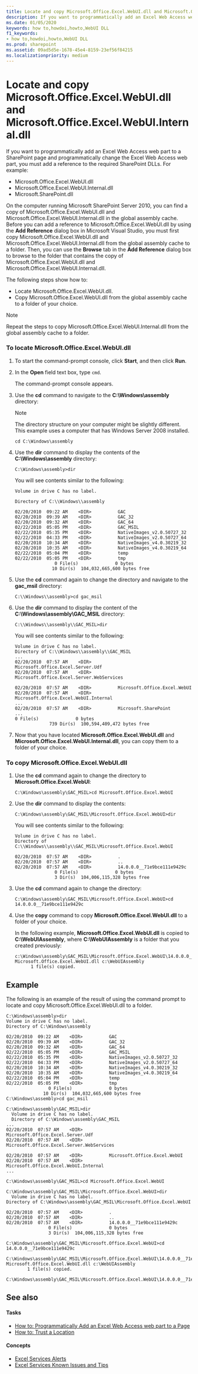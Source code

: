 ```yaml
---
title: Locate and copy Microsoft.Office.Excel.WebUI.dll and Microsoft.Office.Excel.WebUI.Internal.dll
description: If you want to programmatically add an Excel Web Access web part to a SharePoint page and programmatically change the Excel Web Access web part, you must add a reference to the required SharePoint DLLs.
ms.date: 01/05/2020
keywords: how to,howdoi,howto,WebUI DLL
f1_keywords:
- how to,howdoi,howto,WebUI DLL
ms.prod: sharepoint
ms.assetid: 09ad5d5e-1678-45e4-8159-23ef56f84215
ms.localizationpriority: medium
---
```

# Locate and copy Microsoft.Office.Excel.WebUI.dll and Microsoft.Office.Excel.WebUI.Internal.dll

If you want to programmatically add an Excel Web Access web part to a SharePoint page and programmatically change the Excel Web Access web part, you must add a reference to the required SharePoint DLLs. For example:

- Microsoft.Office.Excel.WebUI.dll
- Microsoft.Office.Excel.WebUI.Internal.dll
- Microsoft.SharePoint.dll

On the computer running Microsoft SharePoint Server 2010, you can find a copy of Microsoft.Office.Excel.WebUI.dll and Microsoft.Office.Excel.WebUI.Internal.dll in the global assembly cache. Before you can add a reference to Microsoft.Office.Excel.WebUI.dll by using the **Add Reference** dialog box in Microsoft Visual Studio, you must first copy Microsoft.Office.Excel.WebUI.dll and Microsoft.Office.Excel.WebUI.Internal.dll from the global assembly cache to a folder. Then, you can use the **Browse** tab in the **Add Reference** dialog box to browse to the folder that contains the copy of Microsoft.Office.Excel.WebUI.dll and Microsoft.Office.Excel.WebUI.Internal.dll.

The following steps show how to:

- Locate Microsoft.Office.Excel.WebUI.dll.
- Copy Microsoft.Office.Excel.WebUI.dll from the global assembly cache to a folder of your choice.

> [!NOTE]
> Repeat the steps to copy Microsoft.Office.Excel.WebUI.Internal.dll from the global assembly cache to a folder.

### To locate Microsoft.Office.Excel.WebUI.dll

1. To start the command-prompt console, click **Start**, and then click **Run**.
1. In the **Open** field text box, type `cmd`.

    The command-prompt console appears.

1. Use the **cd** command to navigate to the **C:\Windows\assembly** directory:

    > [!NOTE]
    > The directory structure on your computer might be slightly different. This example uses a computer that has Windows Server 2008 installed.

    ```console
    cd C:\Windows\assembly
    ```

1. Use the **dir** command to display the contents of the **C:\Windows\assembly** directory:

    ```console
    C:\Windows\assembly>dir
    ```

    You will see contents similar to the following:

    ```console
    Volume in drive C has no label.

    Directory of C:\\Windows\\assembly

    02/20/2010  09:22 AM    <DIR>          GAC
    02/20/2010  09:39 AM    <DIR>          GAC_32
    02/20/2010  09:32 AM    <DIR>          GAC_64
    02/22/2010  05:05 PM    <DIR>          GAC_MSIL
    02/22/2010  05:35 PM    <DIR>          NativeImages_v2.0.50727_32
    02/22/2010  04:33 PM    <DIR>          NativeImages_v2.0.50727_64
    02/20/2010  10:34 AM    <DIR>          NativeImages_v4.0.30219_32
    02/20/2010  10:35 AM    <DIR>          NativeImages_v4.0.30219_64
    02/22/2010  05:04 PM    <DIR>          temp
    02/22/2010  05:05 PM    <DIR>          tmp
                   0 File(s)              0 bytes
                  10 Dir(s)  104,032,665,600 bytes free
    ```

1. Use the **cd** command again to change the directory and navigate to the **gac_msil** directory:

    ```console
    C:\\Windows\\assembly>cd gac_msil
    ```

1. Use the **dir** command to display the content of the **C:\Windows\assembly\GAC_MSIL** directory:

    ```console
    C:\\Windows\\assembly\\GAC_MSIL>dir
    ```

    You will see contents similar to the following:

    ```console
    Volume in drive C has no label.
    Directory of C:\\Windows\\assembly\\GAC_MSIL
    ...
    02/20/2010  07:57 AM    <DIR>          Microsoft.Office.Excel.Server.Udf
    02/20/2010  07:57 AM    <DIR>          Microsoft.Office.Excel.Server.WebServices

    02/20/2010  07:57 AM    <DIR>          Microsoft.Office.Excel.WebUI
    02/20/2010  07:57 AM    <DIR>          Microsoft.Office.Excel.WebUI.Internal
    ...
    02/20/2010  07:57 AM    <DIR>          Microsoft.SharePoint
    ...
    0 File(s)              0 bytes
                 739 Dir(s)  100,594,409,472 bytes free
    ```

1. Now that you have located **Microsoft.Office.Excel.WebUI.dll** and **Microsoft.Office.Excel.WebUI.Internal.dll**, you can copy them to a folder of your choice.

### To copy Microsoft.Office.Excel.WebUI.dll

1. Use the **cd** command again to change the directory to **Microsoft.Office.Excel.WebUI**:

    ```console
    C:\Windows\assembly\GAC_MSIL>cd Microsoft.Office.Excel.WebUI
    ```

1. Use the **dir** command to display the contents:

    ```console
    C:\Windows\assembly\GAC_MSIL\Microsoft.Office.Excel.WebUI>dir
    ```

    You will see contents similar to the following:

    ```console
    Volume in drive C has no label.
    Directory of C:\\Windows\\assembly\\GAC_MSIL\Microsoft.Office.Excel.WebUI

    02/20/2010  07:57 AM    <DIR>          .
    02/20/2010  07:57 AM    <DIR>          ..
    02/20/2010  07:57 AM    <DIR>          14.0.0.0__71e9bce111e9429c
                   0 File(s)              0 bytes
                   3 Dir(s)  104,006,115,328 bytes free
    ```

1. Use the **cd** command again to change the directory:

    ```console
    C:\Windows\assembly\GAC_MSIL\Microsoft.Office.Excel.WebUI>cd 14.0.0.0__71e9bce111e9429c
    ```

1. Use the **copy** command to copy **Microsoft.Office.Excel.WebUI.dll** to a folder of your choice.

    In the following example, **Microsoft.Office.Excel.WebUI.dll** is copied to **C:\WebUIAssembly**, where **C:\WebUIAssembly** is a folder that you created previously:

    ```console
    c:\Windows\assembly\GAC_MSIL\Microsoft.Office.Excel.WebUI\14.0.0.0__71e9bce111e9429c>copy Microsoft.Office.Excel.WebUI.dll c:\WebUIAssembly
          1 file(s) copied.
    ```

## Example

The following is an example of the result of using the command prompt to locate and copy Microsoft.Office.Excel.WebUI.dll to a folder.

```console
C:\Windows\assembly>dir
Volume in drive C has no label.
Directory of C:\Windows\assembly

02/20/2010  09:22 AM    <DIR>          GAC
02/20/2010  09:39 AM    <DIR>          GAC_32
02/20/2010  09:32 AM    <DIR>          GAC_64
02/22/2010  05:05 PM    <DIR>          GAC_MSIL
02/22/2010  05:35 PM    <DIR>          NativeImages_v2.0.50727_32
02/22/2010  04:33 PM    <DIR>          NativeImages_v2.0.50727_64
02/20/2010  10:34 AM    <DIR>          NativeImages_v4.0.30219_32
02/20/2010  10:35 AM    <DIR>          NativeImages_v4.0.30219_64
02/22/2010  05:04 PM    <DIR>          temp
02/22/2010  05:05 PM    <DIR>          tmp
                0 File(s)              0 bytes
              10 Dir(s)  104,032,665,600 bytes free
C:\Windows\assembly>cd gac_msil

C:\Windows\assembly\GAC_MSIL>dir
  Volume in drive C has no label.
  Directory of C:\Windows\assembly\GAC_MSIL
...
02/20/2010  07:57 AM    <DIR>          Microsoft.Office.Excel.Server.Udf
02/20/2010  07:57 AM    <DIR>          Microsoft.Office.Excel.Server.WebServices

02/20/2010  07:57 AM    <DIR>          Microsoft.Office.Excel.WebUI
02/20/2010  07:57 AM    <DIR>          Microsoft.Office.Excel.WebUI.Internal
...

C:\Windows\assembly\GAC_MSIL>cd Microsoft.Office.Excel.WebUI

C:\Windows\assembly\GAC_MSIL\Microsoft.Office.Excel.WebUI>dir
  Volume in drive C has no label.
Directory of C:\Windows\assembly\GAC_MSIL\Microsoft.Office.Excel.WebUI

02/20/2010  07:57 AM    <DIR>          .
02/20/2010  07:57 AM    <DIR>          ..
02/20/2010  07:57 AM    <DIR>          14.0.0.0__71e9bce111e9429c
                0 File(s)              0 bytes
                3 Dir(s)  104,006,115,328 bytes free

C:\Windows\assembly\GAC_MSIL\Microsoft.Office.Excel.WebUI>cd 14.0.0.0__71e9bce111e9429c

C:\Windows\assembly\GAC_MSIL\Microsoft.Office.Excel.WebUI\14.0.0.0__71e9bce111e9429c>copy Microsoft.Office.Excel.WebUI.dll c:\WebUIAssembly
        1 file(s) copied.

C:\Windows\assembly\GAC_MSIL\Microsoft.Office.Excel.WebUI\14.0.0.0__71e9bce111e9429c>
```

## See also

#### Tasks

- [How to: Programmatically Add an Excel Web Access web part to a Page](how-to-programmatically-add-an-excel-web-access-web-part-to-a-page.md)
- [How to: Trust a Location](how-to-trust-a-location.md)

#### Concepts

- [Excel Services Alerts](excel-services-alerts.md)
- [Excel Services Known Issues and Tips](excel-services-known-issues-and-tips.md)
